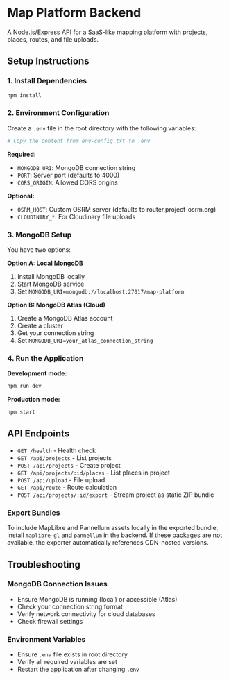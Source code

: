# Map Platform Backend

A Node.js/Express API for a SaaS-like mapping platform with projects, places, routes, and file uploads.

## Setup Instructions

### 1. Install Dependencies
```bash
npm install
```

### 2. Environment Configuration
Create a `.env` file in the root directory with the following variables:

```bash
# Copy the content from env-config.txt to .env
```

**Required:**
- `MONGODB_URI`: MongoDB connection string
- `PORT`: Server port (defaults to 4000)
- `CORS_ORIGIN`: Allowed CORS origins

**Optional:**
- `OSRM_HOST`: Custom OSRM server (defaults to router.project-osrm.org)
- `CLOUDINARY_*`: For Cloudinary file uploads

### 3. MongoDB Setup
You have two options:

**Option A: Local MongoDB**
1. Install MongoDB locally
2. Start MongoDB service
3. Set `MONGODB_URI=mongodb://localhost:27017/map-platform`

**Option B: MongoDB Atlas (Cloud)**
1. Create a MongoDB Atlas account
2. Create a cluster
3. Get your connection string
4. Set `MONGODB_URI=your_atlas_connection_string`

### 4. Run the Application

**Development mode:**
```bash
npm run dev
```

**Production mode:**
```bash
npm start
```

## API Endpoints

- `GET /health` - Health check
- `GET /api/projects` - List projects
- `POST /api/projects` - Create project
- `GET /api/projects/:id/places` - List places in project
- `POST /api/upload` - File upload
- `GET /api/route` - Route calculation
- `POST /api/projects/:id/export` - Stream project as static ZIP bundle
### Export Bundles
To include MapLibre and Pannellum assets locally in the exported bundle, install
`maplibre-gl` and `pannellum` in the backend. If these packages are not
available, the exporter automatically references CDN-hosted versions.

## Troubleshooting

### MongoDB Connection Issues
- Ensure MongoDB is running (local) or accessible (Atlas)
- Check your connection string format
- Verify network connectivity for cloud databases
- Check firewall settings

### Environment Variables
- Ensure `.env` file exists in root directory
- Verify all required variables are set
- Restart the application after changing `.env` 
